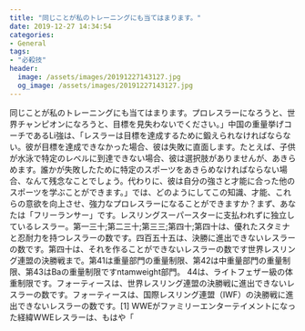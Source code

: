 ```yaml
---
title: "同じことが私のトレーニングにも当てはまります。"
date: 2019-12-27 14:34:54
categories:
- General
tags:
- "必殺技"
header:
  image: /assets/images/20191227143127.jpg
  og_image: /assets/images/20191227143127.jpg
---
```


同じことが私のトレーニングにも当てはまります。プロレスラーになろうと、世界チャンピオンになろうと、目標を見失わないでください。」中国の重量挙げコーチであるLi強は、「レスラーは目標を達成するために鍛えられなければならない。彼が目標を達成できなかった場合、彼は失敗に直面します。たとえば、子供が水泳で特定のレベルに到達できない場合、彼は選択肢がありませんが、あきらめます。誰かが失敗したために特定のスポーツをあきらめなければならない場合、なんて残念なことでしょう。代わりに、彼は自分の強さと才能に合った他のスポーツを学ぶことができます。」では、どのようにしてこの知識、才能、これらの意欲を向上させ、強力なプロレスラーになることができますか？まず、あなたは「フリーランサー」です。レスリングスーパースターに支払われずに独立しているレスラー。第一三十;第二三十;第三三;第四十;第四十は、優れたスタミナと忍耐力を持つレスラーの数です。四百五十五は、決勝に進出できないレスラーの数です。第四十は、それを作ることができないレスラーの数です世界レスリング連盟の決勝戦まで。第41は重量部門の重量制限、第42は中重量部門の重量制限、第43はBaの重量制限ですntamweight部門。 44は、ライトフェザー級の体重制限です。フォーティースは、世界レスリング連盟の決勝戦に進出できないレスラーの数です。フォーティースは、国際レスリング連盟（IWF）の決勝戦に進出できないレスラーの数です。[1] WWEがファミリーエンターテイメントになった経緯WWEレスラーは、もはや「
